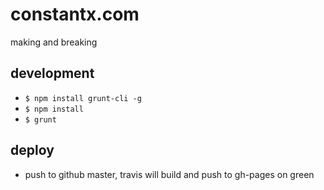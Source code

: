 constantx.com
=============

making and breaking


## development
- `$ npm install grunt-cli -g`
- `$ npm install`
- `$ grunt`

## deploy
- push to github master, travis will build and push to gh-pages on green
